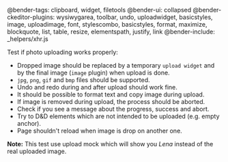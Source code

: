 @bender-tags: clipboard, widget, filetools
@bender-ui: collapsed
@bender-ckeditor-plugins: wysiwygarea, toolbar, undo, uploadwidget, basicstyles, image, uploadimage, font, stylescombo, basicstyles, format, maximize, blockquote, list, table, resize, elementspath, justify, link
@bender-include: _helpers/xhr.js

Test if photo uploading works properly:

* Dropped image should be replaced by a temporary `upload widget` and by the final image (`image` plugin) when upload is done.
* `jpg`, `png`, `gif` and `bmp` files should be supported.
* Undo and redo during and after upload should work fine.
* It should be possible to format text and copy image during upload.
* If image is removed during upload, the process should be aborted.
* Check if you see a message about the progress, success and abort.
* Try to D&D elements which are not intended to be uploaded (e.g. empty anchor).
* Page shouldn't reload when image is drop on another one.

**Note:** This test use upload mock which will show you *Lena* instead of the real uploaded image.
